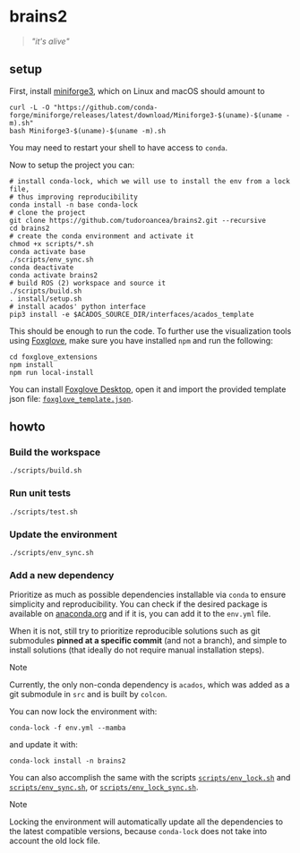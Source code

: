 # brains2

> _"it's alive"_

## setup

First, install [miniforge3](https://github.com/conda-forge/miniforge), which on Linux and macOS should amount to
```shell
curl -L -O "https://github.com/conda-forge/miniforge/releases/latest/download/Miniforge3-$(uname)-$(uname -m).sh"
bash Miniforge3-$(uname)-$(uname -m).sh
```
You may need to restart your shell to have access to `conda`.

Now to setup the project you can:
```shell
# install conda-lock, which we will use to install the env from a lock file,
# thus improving reproducibility
conda install -n base conda-lock
# clone the project
git clone https://github.com/tudoroancea/brains2.git --recursive
cd brains2
# create the conda environment and activate it
chmod +x scripts/*.sh
conda activate base
./scripts/env_sync.sh
conda deactivate
conda activate brains2
# build ROS (2) workspace and source it
./scripts/build.sh
. install/setup.sh
# install acados' python interface
pip3 install -e $ACADOS_SOURCE_DIR/interfaces/acados_template
```

This should be enough to run the code. To further use the visualization tools using [Foxglove](https://foxglove.dev/),
make sure you have installed `npm` and run the following:
```shell
cd foxglove_extensions
npm install
npm run local-install
```
You can install [Foxglove Desktop](https://foxglove.dev/download), open it and import the provided template json file:
[`foxglove_template.json`](foxglove_template.json).

## howto

### Build the workspace
```shell
./scripts/build.sh
```

### Run unit tests
```shell
./scripts/test.sh
```

### Update the environment
```shell
./scripts/env_sync.sh
```

### Add a new dependency

Prioritize as much as possible dependencies installable via `conda` to ensure
simplicity and reproducibility. You can check if the desired package is
available on [anaconda.org](https://anaconda.org/) and if it is, you can add it
to the `env.yml` file.

When it is not, still try to prioritize reproducible solutions such as git submodules
**pinned at a specific commit** (and not a branch), and simple to install solutions
(that ideally do not require manual installation steps).

> [!NOTE]
> Currently, the only non-conda dependency is `acados`, which was added as a git
submodule in `src` and is built by `colcon`.

You can now lock the environment with:
```shell
conda-lock -f env.yml --mamba
```
and update it with:
```shell
conda-lock install -n brains2
```
You can also accomplish the same with the scripts [`scripts/env_lock.sh`](scripts/env_lock.sh)
and [`scripts/env_sync.sh`](scripts/env_sync.sh), or [`scripts/env_lock_sync.sh`](scripts/env_lock_sync.sh).

> [!NOTE]
> Locking the environment will automatically update all the dependencies to the
> latest compatible versions, because `conda-lock` does not take into account
> the old lock file.
